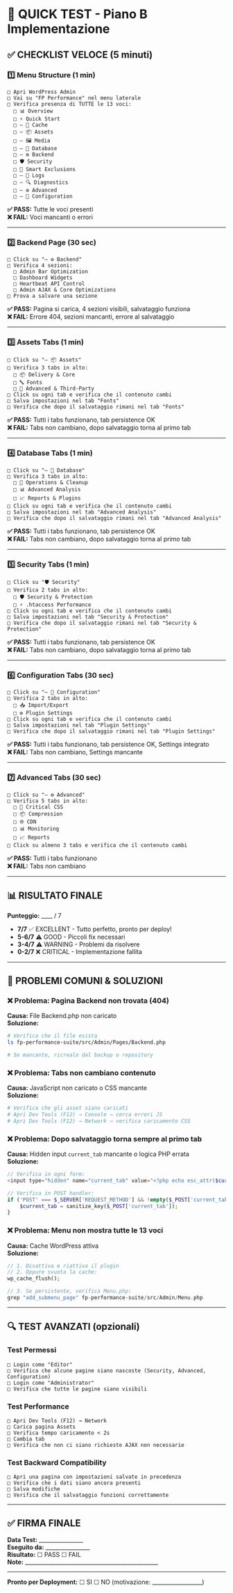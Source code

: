 # 🚀 QUICK TEST - Piano B Implementazione

## ✅ CHECKLIST VELOCE (5 minuti)

### 1️⃣ Menu Structure (**1 min**)
```
□ Apri WordPress Admin
□ Vai su "FP Performance" nel menu laterale
□ Verifica presenza di TUTTE le 13 voci:
  □ 📊 Overview
  □ ⚡ Quick Start
  □ — 🚀 Cache
  □ — 📦 Assets
  □ — 🖼️ Media
  □ — 💾 Database
  □ — ⚙️ Backend
  □ 🛡️ Security
  □ 🧠 Smart Exclusions
  □ — 📝 Logs
  □ — 🔍 Diagnostics
  □ — ⚙️ Advanced
  □ — 🔧 Configuration
```

**✅ PASS:** Tutte le voci presenti  
**❌ FAIL:** Voci mancanti o errori

---

### 2️⃣ Backend Page (**30 sec**)
```
□ Click su "— ⚙️ Backend"
□ Verifica 4 sezioni:
  □ Admin Bar Optimization
  □ Dashboard Widgets
  □ Heartbeat API Control
  □ Admin AJAX & Core Optimizations
□ Prova a salvare una sezione
```

**✅ PASS:** Pagina si carica, 4 sezioni visibili, salvataggio funziona  
**❌ FAIL:** Errore 404, sezioni mancanti, errore al salvataggio

---

### 3️⃣ Assets Tabs (**1 min**)
```
□ Click su "— 📦 Assets"
□ Verifica 3 tabs in alto:
  □ 📦 Delivery & Core
  □ 🔤 Fonts
  □ 🔌 Advanced & Third-Party
□ Click su ogni tab e verifica che il contenuto cambi
□ Salva impostazioni nel tab "Fonts"
□ Verifica che dopo il salvataggio rimani nel tab "Fonts"
```

**✅ PASS:** Tutti i tabs funzionano, tab persistence OK  
**❌ FAIL:** Tabs non cambiano, dopo salvataggio torna al primo tab

---

### 4️⃣ Database Tabs (**1 min**)
```
□ Click su "— 💾 Database"
□ Verifica 3 tabs in alto:
  □ 🔧 Operations & Cleanup
  □ 📊 Advanced Analysis
  □ 📈 Reports & Plugins
□ Click su ogni tab e verifica che il contenuto cambi
□ Salva impostazioni nel tab "Advanced Analysis"
□ Verifica che dopo il salvataggio rimani nel tab "Advanced Analysis"
```

**✅ PASS:** Tutti i tabs funzionano, tab persistence OK  
**❌ FAIL:** Tabs non cambiano, dopo salvataggio torna al primo tab

---

### 5️⃣ Security Tabs (**1 min**)
```
□ Click su "🛡️ Security"
□ Verifica 2 tabs in alto:
  □ 🛡️ Security & Protection
  □ ⚡ .htaccess Performance
□ Click su ogni tab e verifica che il contenuto cambi
□ Salva impostazioni nel tab "Security & Protection"
□ Verifica che dopo il salvataggio rimani nel tab "Security & Protection"
```

**✅ PASS:** Tutti i tabs funzionano, tab persistence OK  
**❌ FAIL:** Tabs non cambiano, dopo salvataggio torna al primo tab

---

### 6️⃣ Configuration Tabs (**30 sec**)
```
□ Click su "— 🔧 Configuration"
□ Verifica 2 tabs in alto:
  □ 📥 Import/Export
  □ ⚙️ Plugin Settings
□ Click su ogni tab e verifica che il contenuto cambi
□ Salva impostazioni nel tab "Plugin Settings"
□ Verifica che dopo il salvataggio rimani nel tab "Plugin Settings"
```

**✅ PASS:** Tutti i tabs funzionano, tab persistence OK, Settings integrato  
**❌ FAIL:** Tabs non cambiano, Settings mancante

---

### 7️⃣ Advanced Tabs (**30 sec**)
```
□ Click su "— ⚙️ Advanced"
□ Verifica 5 tabs in alto:
  □ 🎨 Critical CSS
  □ 📦 Compression
  □ 🌐 CDN
  □ 📊 Monitoring
  □ 📈 Reports
□ Click su almeno 3 tabs e verifica che il contenuto cambi
```

**✅ PASS:** Tutti i tabs funzionano  
**❌ FAIL:** Tabs non cambiano

---

## 📊 RISULTATO FINALE

**Punteggio:** ____ / 7

- **7/7** ✅ EXCELLENT - Tutto perfetto, pronto per deploy!
- **5-6/7** ⚠️ GOOD - Piccoli fix necessari
- **3-4/7** ⚠️ WARNING - Problemi da risolvere
- **0-2/7** ❌ CRITICAL - Implementazione fallita

---

## 🐛 PROBLEMI COMUNI & SOLUZIONI

### ❌ Problema: Pagina Backend non trovata (404)
**Causa:** File Backend.php non caricato  
**Soluzione:**
```bash
# Verifica che il file esista
ls fp-performance-suite/src/Admin/Pages/Backend.php

# Se mancante, ricrealo dal backup o repository
```

### ❌ Problema: Tabs non cambiano contenuto
**Causa:** JavaScript non caricato o CSS mancante  
**Soluzione:**
```bash
# Verifica che gli asset siano caricati
# Apri Dev Tools (F12) → Console → cerca errori JS
# Apri Dev Tools (F12) → Network → verifica caricamento CSS
```

### ❌ Problema: Dopo salvataggio torna sempre al primo tab
**Causa:** Hidden input `current_tab` mancante o logica PHP errata  
**Soluzione:**
```php
// Verifica in ogni form:
<input type="hidden" name="current_tab" value="<?php echo esc_attr($current_tab); ?>" />

// Verifica in POST handler:
if ('POST' === $_SERVER['REQUEST_METHOD'] && !empty($_POST['current_tab'])) {
    $current_tab = sanitize_key($_POST['current_tab']);
}
```

### ❌ Problema: Menu non mostra tutte le 13 voci
**Causa:** Cache WordPress attiva  
**Soluzione:**
```php
// 1. Disattiva e riattiva il plugin
// 2. Oppure svuota la cache:
wp_cache_flush();

// 3. Se persistente, verifica Menu.php:
grep "add_submenu_page" fp-performance-suite/src/Admin/Menu.php
```

---

## 🔍 TEST AVANZATI (opzionali)

### Test Permessi
```
□ Login come "Editor"
□ Verifica che alcune pagine siano nascoste (Security, Advanced, Configuration)
□ Login come "Administrator"
□ Verifica che tutte le pagine siano visibili
```

### Test Performance
```
□ Apri Dev Tools (F12) → Network
□ Carica pagina Assets
□ Verifica tempo caricamento < 2s
□ Cambia tab
□ Verifica che non ci siano richieste AJAX non necessarie
```

### Test Backward Compatibility
```
□ Apri una pagina con impostazioni salvate in precedenza
□ Verifica che i dati siano ancora presenti
□ Salva modifiche
□ Verifica che il salvataggio funzioni correttamente
```

---

## ✅ FIRMA FINALE

**Data Test:** ________________  
**Eseguito da:** ________________  
**Risultato:** ☐ PASS  ☐ FAIL  
**Note:** ________________________________________________

---

**Pronto per Deployment:** ☐ SI  ☐ NO (motivazione: __________________)

